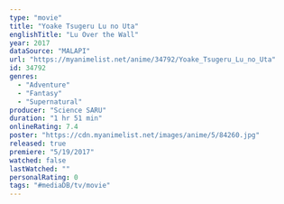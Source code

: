 ```yaml
---
type: "movie"
title: "Yoake Tsugeru Lu no Uta"
englishTitle: "Lu Over the Wall"
year: 2017
dataSource: "MALAPI"
url: "https://myanimelist.net/anime/34792/Yoake_Tsugeru_Lu_no_Uta"
id: 34792
genres: 
  - "Adventure"
  - "Fantasy"
  - "Supernatural"
producer: "Science SARU"
duration: "1 hr 51 min"
onlineRating: 7.4
poster: "https://cdn.myanimelist.net/images/anime/5/84260.jpg"
released: true
premiere: "5/19/2017"
watched: false
lastWatched: ""
personalRating: 0
tags: "#mediaDB/tv/movie"
---
```

